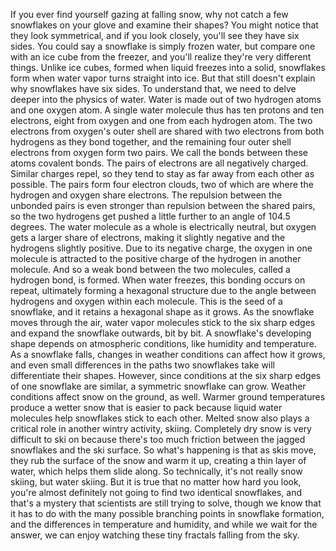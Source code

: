 
If you ever find yourself 
gazing at falling snow,
why not catch a few snowflakes 
on your glove and examine their shapes?
You might notice 
that they look symmetrical,
and if you look closely,
you&#39;ll see they have six sides.
You could say a snowflake 
is simply frozen water,
but compare one 
with an ice cube from the freezer,
and you&#39;ll realize 
they&#39;re very different things.
Unlike ice cubes, formed when liquid
freezes into a solid,
snowflakes form when water vapor
turns straight into ice.
But that still doesn&#39;t explain why
snowflakes have six sides.
To understand that,
we need to delve deeper 
into the physics of water.
Water is made out of two hydrogen atoms
and one oxygen atom.
A single water molecule 
thus has ten protons and ten electrons,
eight from oxygen 
and one from each hydrogen atom.
The two electrons 
from oxygen&#39;s outer shell
are shared with two electrons
from both hydrogens as they bond together,
and the remaining 
four outer shell electrons from oxygen
form two pairs.
We call the bonds between these atoms
covalent bonds.
The pairs of electrons 
are all negatively charged.
Similar charges repel,
so they tend to stay as far away
from each other as possible.
The pairs form four electron clouds,
two of which are where the hydrogen
and oxygen share electrons.
The repulsion between the unbonded pairs
is even stronger than repulsion
between the shared pairs,
so the two hydrogens 
get pushed a little further
to an angle of 104.5 degrees.
The water molecule as a whole
is electrically neutral,
but oxygen gets 
a larger share of electrons,
making it slightly negative
and the hydrogens slightly positive.
Due to its negative charge,
the oxygen in one molecule
is attracted to the positive charge
of the hydrogen in another molecule.
And so a weak bond 
between the two molecules,
called a hydrogen bond,
is formed.
When water freezes, this bonding
occurs on repeat,
ultimately forming a hexagonal structure
due to the angle between hydrogens
and oxygen within each molecule.
This is the seed of a snowflake,
and it retains a hexagonal shape
as it grows.
As the snowflake moves through the air,
water vapor molecules 
stick to the six sharp edges
and expand the snowflake outwards,
bit by bit.
A snowflake&#39;s developing shape depends
on atmospheric conditions,
like humidity and temperature.
As a snowflake falls,
changes in weather conditions
can affect how it grows,
and even small differences in the paths
two snowflakes take
will differentiate their shapes.
However, since conditions at the six 
sharp edges of one snowflake are similar,
a symmetric snowflake can grow.
Weather conditions 
affect snow on the ground, as well.
Warmer ground temperatures produce
a wetter snow that is easier to pack
because liquid water molecules
help snowflakes stick to each other.
Melted snow also plays a critical role
in another wintry activity, skiing.
Completely dry snow 
is very difficult to ski on
because there&#39;s too much friction between
the jagged snowflakes and the ski surface.
So what&#39;s happening is that as skis move,
they rub the surface of the snow
and warm it up,
creating a thin layer of water,
which helps them slide along.
So technically, 
it&#39;s not really snow skiing,
but water skiing.
But it is true that 
no matter how hard you look,
you&#39;re almost definitely not going to find
two identical snowflakes,
and that&#39;s a mystery that scientists
are still trying to solve,
though we know that it has to do
with the many possible 
branching points in snowflake formation,
and the differences 
in temperature and humidity,
and while we wait for the answer,
we can enjoy watching these tiny fractals
falling from the sky.
